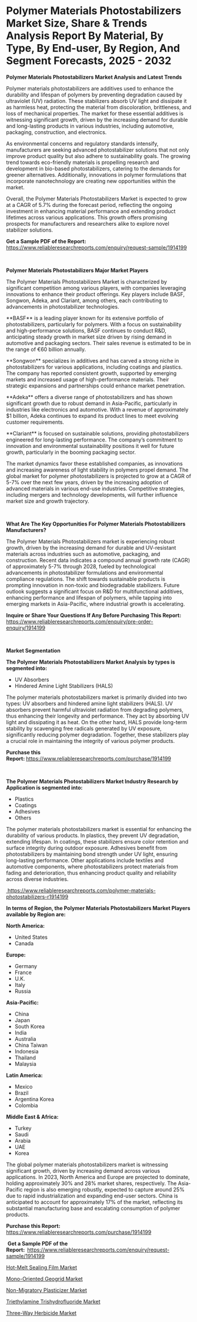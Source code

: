 <p><h1>Polymer Materials Photostabilizers Market Size, Share & Trends Analysis Report By Material, By Type, By End-user, By Region, And Segment Forecasts, 2025 - 2032</h1></p><p><strong>Polymer Materials Photostabilizers Market Analysis and Latest Trends</strong></p>
<p><p>Polymer materials photostabilizers are additives used to enhance the durability and lifespan of polymers by preventing degradation caused by ultraviolet (UV) radiation. These stabilizers absorb UV light and dissipate it as harmless heat, protecting the material from discoloration, brittleness, and loss of mechanical properties. The market for these essential additives is witnessing significant growth, driven by the increasing demand for durable and long-lasting products in various industries, including automotive, packaging, construction, and electronics.</p><p>As environmental concerns and regulatory standards intensify, manufacturers are seeking advanced photostabilizer solutions that not only improve product quality but also adhere to sustainability goals. The growing trend towards eco-friendly materials is propelling research and development in bio-based photostabilizers, catering to the demands for greener alternatives. Additionally, innovations in polymer formulations that incorporate nanotechnology are creating new opportunities within the market.</p><p>Overall, the Polymer Materials Photostabilizers Market is expected to grow at a CAGR of 5.7% during the forecast period, reflecting the ongoing investment in enhancing material performance and extending product lifetimes across various applications. This growth offers promising prospects for manufacturers and researchers alike to explore novel stabilizer solutions.</p></p>
<p><strong>Get a Sample PDF of the Report:&nbsp;</strong> <a href="https://www.reliableresearchreports.com/enquiry/request-sample/1914199?utm_campaign=28&utm_medium=2&utm_source=Github&utm_content=ia&utm_term=04022025&utm_id=polymer-materials-photostabilizers">https://www.reliableresearchreports.com/enquiry/request-sample/1914199</a></p>
<p>&nbsp;</p>
<p><strong>Polymer Materials Photostabilizers Major Market Players</strong></p>
<p><p>The Polymer Materials Photostabilizers Market is characterized by significant competition among various players, with companies leveraging innovations to enhance their product offerings. Key players include BASF, Songwon, Adeka, and Clariant, among others, each contributing to advancements in photostabilizer technologies.</p><p>**BASF** is a leading player known for its extensive portfolio of photostabilizers, particularly for polymers. With a focus on sustainability and high-performance solutions, BASF continues to conduct R&D, anticipating steady growth in market size driven by rising demand in automotive and packaging sectors. Their sales revenue is estimated to be in the range of €60 billion annually.</p><p>**Songwon** specializes in additives and has carved a strong niche in photostabilizers for various applications, including coatings and plastics. The company has reported consistent growth, supported by emerging markets and increased usage of high-performance materials. Their strategic expansions and partnerships could enhance market penetration.</p><p>**Adeka** offers a diverse range of photostabilizers and has shown significant growth due to robust demand in Asia-Pacific, particularly in industries like electronics and automotive. With a revenue of approximately $1 billion, Adeka continues to expand its product lines to meet evolving customer requirements.</p><p>**Clariant** is focused on sustainable solutions, providing photostabilizers engineered for long-lasting performance. The company’s commitment to innovation and environmental sustainability positions it well for future growth, particularly in the booming packaging sector.</p><p>The market dynamics favor these established companies, as innovations and increasing awareness of light stability in polymers propel demand. The global market for polymer photostabilizers is projected to grow at a CAGR of 5-7% over the next few years, driven by the increasing adoption of advanced materials in various end-use industries. Competitive strategies, including mergers and technology developments, will further influence market size and growth trajectory.</p></p>
<p>&nbsp;</p>
<p><strong>What Are The Key Opportunities For Polymer Materials Photostabilizers Manufacturers?</strong></p>
<p><p>The Polymer Materials Photostabilizers market is experiencing robust growth, driven by the increasing demand for durable and UV-resistant materials across industries such as automotive, packaging, and construction. Recent data indicates a compound annual growth rate (CAGR) of approximately 5-7% through 2028, fueled by technological advancements in photostabilizer formulations and environmental compliance regulations. The shift towards sustainable products is prompting innovation in non-toxic and biodegradable stabilizers. Future outlook suggests a significant focus on R&D for multifunctional additives, enhancing performance and lifespan of polymers, while tapping into emerging markets in Asia-Pacific, where industrial growth is accelerating.</p></p>
<p><strong>Inquire or Share Your Questions If Any Before Purchasing This Report:</strong> <a href="https://www.reliableresearchreports.com/enquiry/pre-order-enquiry/1914199?utm_campaign=28&utm_medium=2&utm_source=Github&utm_content=ia&utm_term=04022025&utm_id=polymer-materials-photostabilizers">https://www.reliableresearchreports.com/enquiry/pre-order-enquiry/1914199</a></p>
<p>&nbsp;</p>
<p><strong>Market Segmentation</strong></p>
<p><strong>The Polymer Materials Photostabilizers Market Analysis by types is segmented into:</strong></p>
<p><ul><li>UV Absorbers</li><li>Hindered Amine Light Stabilizers (HALS)</li></ul></p>
<p><p>The polymer materials photostabilizers market is primarily divided into two types: UV absorbers and hindered amine light stabilizers (HALS). UV absorbers prevent harmful ultraviolet radiation from degrading polymers, thus enhancing their longevity and performance. They act by absorbing UV light and dissipating it as heat. On the other hand, HALS provide long-term stability by scavenging free radicals generated by UV exposure, significantly reducing polymer degradation. Together, these stabilizers play a crucial role in maintaining the integrity of various polymer products.</p></p>
<p><strong>Purchase this Report:&nbsp;</strong><a href="https://www.reliableresearchreports.com/purchase/1914199?utm_campaign=28&utm_medium=2&utm_source=Github&utm_content=ia&utm_term=04022025&utm_id=polymer-materials-photostabilizers">https://www.reliableresearchreports.com/purchase/1914199</a></p>
<p>&nbsp;</p>
<p><strong>The Polymer Materials Photostabilizers Market Industry Research by Application is segmented into:</strong></p>
<p><ul><li>Plastics</li><li>Coatings</li><li>Adhesives</li><li>Others</li></ul></p>
<p><p>The polymer materials photostabilizers market is essential for enhancing the durability of various products. In plastics, they prevent UV degradation, extending lifespan. In coatings, these stabilizers ensure color retention and surface integrity during outdoor exposure. Adhesives benefit from photostabilizers by maintaining bond strength under UV light, ensuring long-lasting performance. Other applications include textiles and automotive components, where photostabilizers protect materials from fading and deterioration, thus enhancing product quality and reliability across diverse industries.</p></p>
<p><a href="https://www.reliableresearchreports.com/polymer-materials-photostabilizers-r1914199?utm_campaign=28&utm_medium=2&utm_source=Github&utm_content=ia&utm_term=04022025&utm_id=polymer-materials-photostabilizers">&nbsp;https://www.reliableresearchreports.com/polymer-materials-photostabilizers-r1914199</a></p>
<p><strong>In terms of Region, the Polymer Materials Photostabilizers Market Players available by Region are:</strong></p>
<p>
    <p> <strong> North America: </strong>
        <ul>
            <li>United States</li>
            <li>Canada</li>
        </ul>
        </p> 
    <p> <strong> Europe: </strong>
        <ul>
            <li>Germany</li>
            <li>France</li>
            <li>U.K.</li>
            <li>Italy</li>
            <li>Russia</li>
        </ul>
        </p> 
    <p> <strong> Asia-Pacific: </strong>
        <ul>
            <li>China</li>
            <li>Japan</li>
            <li>South Korea</li>
            <li>India</li>
            <li>Australia</li>
            <li>China Taiwan</li>
            <li>Indonesia</li>
            <li>Thailand</li>
            <li>Malaysia</li>
        </ul>
        </p> 
    <p> <strong> Latin America: </strong>
        <ul>
            <li>Mexico</li>
            <li>Brazil</li>
            <li>Argentina Korea</li>
            <li>Colombia</li>
        </ul>
        </p> 
    <p> <strong> Middle East & Africa: </strong>
        <ul>
            <li>Turkey</li>
            <li>Saudi</li>
            <li>Arabia</li>
            <li>UAE</li>
            <li>Korea</li>
        </ul>
    </p>
    </p>
<p><p>The global polymer materials photostabilizers market is witnessing significant growth, driven by increasing demand across various applications. In 2023, North America and Europe are projected to dominate, holding approximately 30% and 28% market shares, respectively. The Asia-Pacific region is also emerging robustly, expected to capture around 25% due to rapid industrialization and expanding end-user sectors. China is anticipated to account for approximately 17% of the market, reflecting its substantial manufacturing base and escalating consumption of polymer products.</p></p>
<p><strong>Purchase this Report: </strong><a href="https://www.reliableresearchreports.com/purchase/1914199?utm_campaign=28&utm_medium=2&utm_source=Github&utm_content=ia&utm_term=04022025&utm_id=polymer-materials-photostabilizers">https://www.reliableresearchreports.com/purchase/1914199</a></p>
<p>&nbsp;<strong>Get a Sample PDF of the Report:&nbsp;&nbsp;</strong><a href="https://www.reliableresearchreports.com/enquiry/request-sample/1914199?utm_campaign=28&utm_medium=2&utm_source=Github&utm_content=ia&utm_term=04022025&utm_id=polymer-materials-photostabilizers">https://www.reliableresearchreports.com/enquiry/request-sample/1914199</a></p>
<p><strong></strong></p>
<p><p><a href="https://github.com/locarol73/Market-Research-Report-List-1/blob/main/hot-melt-sealing-film-market.md?utm_campaign=28&utm_medium=2&utm_source=Github&utm_content=ia&utm_term=04022025&utm_id=polymer-materials-photostabilizers">Hot-Melt Sealing Film Market</a></p><p><a href="https://github.com/lehumiston1971679/Market-Research-Report-List-1/blob/main/mono-oriented-geogrid-market.md?utm_campaign=28&utm_medium=2&utm_source=Github&utm_content=ia&utm_term=04022025&utm_id=polymer-materials-photostabilizers">Mono-Oriented Geogrid Market</a></p><p><a href="https://github.com/rileymgdorcas/Market-Research-Report-List-1/blob/main/non-migratory-plasticizer-market.md?utm_campaign=28&utm_medium=2&utm_source=Github&utm_content=ia&utm_term=04022025&utm_id=polymer-materials-photostabilizers">Non-Migratory Plasticizer Market</a></p><p><a href="https://github.com/semiensamuel72378/Market-Research-Report-List-1/blob/main/triethylamine-trishydrofluoride-market.md?utm_campaign=28&utm_medium=2&utm_source=Github&utm_content=ia&utm_term=04022025&utm_id=polymer-materials-photostabilizers">Triethylamine Trishydrofluoride Market</a></p><p><a href="https://github.com/letisharempel95/Market-Research-Report-List-1/blob/main/three-way-herbicide-market.md?utm_campaign=28&utm_medium=2&utm_source=Github&utm_content=ia&utm_term=04022025&utm_id=polymer-materials-photostabilizers">Three-Way Herbicide Market</a></p></p>
